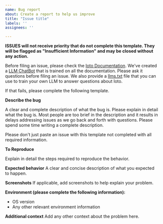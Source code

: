 ```yaml
---
name: Bug report
about: Create a report to help us improve
title: "Issue title"
labels: ''
assignees: ''

---
```


**ISSUES will not receive priority that do not complete this template. They will be flagged as "Insufficient Information" and may be closed without any action.**

Before filing an issue, please check the [Ioto Documentation](https://www.embedthis.com/doc/). We've created a [LLM ChatBot](https://www.embedthis.com/doc/chat/bot.html) that is trained on all the documentation. Please ask it questions before filing an issue. We also provide a [llms.txt](./llms.txt) file that you can use to train your own LLM to answer questions about Ioto.

If that fails, please complete the following template.

**Describe the bug**

A clear and complete description of what the bug is. Please explain in detail what the bug is. Most people are too brief in the description and it results in delays addressing issues as we go back and forth with questions. Please spend some time writing a complete description.

Please don't just paste an issue with this template not completed with all required information.

**To Reproduce**

Explain in detail the steps required to reproduce the behavior.

**Expected behavior**
A clear and concise description of what you expected to happen.

**Screenshots**
If applicable, add screenshots to help explain your problem.

**Environment (please complete the following information):**
 - OS version
 - Any other relevant environment information

**Additional context**
Add any other context about the problem here.

